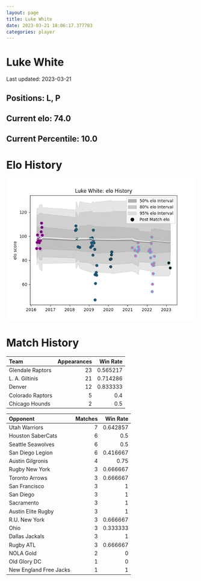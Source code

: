 ```yaml
---  
layout: page  
title: Luke White  
date: 2023-03-21 18:06:17.377783  
categories: player  
---
```

# Luke White


Last updated: 2023-03-21
## Positions: L, P

## Current elo: 74.0

## Current Percentile: 10.0

# Elo History


![elo history](history_LukeWhite.png)
# Match History


| Team             |   Appearances |   Win Rate |
|:-----------------|--------------:|-----------:|
| Glendale Raptors |            23 |   0.565217 |
| L. A. Giltinis   |            21 |   0.714286 |
| Denver           |            12 |   0.833333 |
| Colorado Raptors |             5 |   0.4      |
| Chicago Hounds   |             2 |   0.5      |

| Opponent               |   Matches |   Win Rate |
|:-----------------------|----------:|-----------:|
| Utah Warriors          |         7 |   0.642857 |
| Houston SaberCats      |         6 |   0.5      |
| Seattle Seawolves      |         6 |   0.5      |
| San Diego Legion       |         6 |   0.416667 |
| Austin Gilgronis       |         4 |   0.75     |
| Rugby New York         |         3 |   0.666667 |
| Toronto Arrows         |         3 |   0.666667 |
| San Francisco          |         3 |   1        |
| San Diego              |         3 |   1        |
| Sacramento             |         3 |   1        |
| Austin Elite Rugby     |         3 |   1        |
| R.U. New York          |         3 |   0.666667 |
| Ohio                   |         3 |   0.333333 |
| Dallas Jackals         |         3 |   1        |
| Rugby ATL              |         3 |   0.666667 |
| NOLA Gold              |         2 |   0        |
| Old Glory DC           |         1 |   0        |
| New England Free Jacks |         1 |   1        |